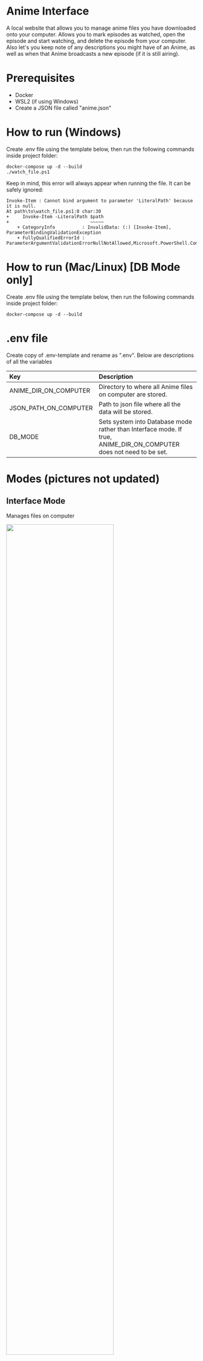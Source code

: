 # Anime Interface
A local website that allows you to manage anime files you have downloaded onto your computer. Allows you to mark episodes as watched, open the episode and start watching, and delete the episode from your computer. Also let's you keep note of any descriptions you might have of an Anime, as well as when that Anime broadcasts a new episode (if it is still airing).

# Prerequisites
- Docker
- WSL2 (if using Windows)
- Create a JSON file called "anime.json"

# How to run (Windows)
Create .env file using the template below, then run the following commands inside project folder:
```
docker-compose up -d --build
./watch_file.ps1
```
Keep in mind, this error will always appear when running the file. It can be safely ignored:
```
Invoke-Item : Cannot bind argument to parameter 'LiteralPath' because it is null.
At path\to\watch_file.ps1:8 char:30
+     Invoke-Item -LiteralPath $path
+                              ~~~~~
    + CategoryInfo          : InvalidData: (:) [Invoke-Item], ParameterBindingValidationException
    + FullyQualifiedErrorId : ParameterArgumentValidationErrorNullNotAllowed,Microsoft.PowerShell.Commands.InvokeItemCommand
```

# How to run (Mac/Linux) [DB Mode only]
Create .env file using the template below, then run the following commands inside project folder:
```
docker-compose up -d --build
```

# .env file
Create copy of .env-template and rename as ".env". Below are descriptions of all the variables

| Key | Description |
|:--- |:----------- |
| ANIME_DIR_ON_COMPUTER | Directory to where all Anime files on computer are stored.
| JSON_PATH_ON_COMPUTER | Path to json file where all the data will be stored.
| DB_MODE  | Sets system into Database mode rather than Interface mode. If true, ANIME_DIR_ON_COMPUTER does not need to be set.

# Modes (pictures not updated)
## Interface Mode
Manages files on computer

<img src="https://i.imgur.com/WyUzrkG.jpg" width=75% height=75%>
<img src="https://i.imgur.com/A5locmV.jpg" width=75% height=75%>
<img src="https://i.imgur.com/hVOxHuQ.jpg" width=50% height=50%>

## Database Mode
Only keeps track of anime information

<img src="https://i.imgur.com/4ZyIfk0.jpg" width=75% height=75%>
<img src="https://i.imgur.com/pwEejsG.jpg" width=50% height=50%>
<img src="https://i.imgur.com/YjVzCEB.jpg" width=50% height=50%>
